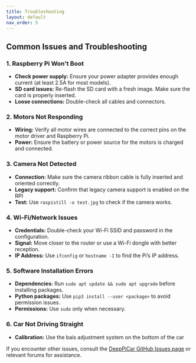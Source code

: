 ```yaml
---
title: Troubleshooting
layout: default
nav_order: 5
---
```


## Common Issues and Troubleshooting

### 1. Raspberry Pi Won't Boot
- **Check power supply:** Ensure your power adapter provides enough current (at least 2.5A for most models).
- **SD card issues:** Re-flash the SD card with a fresh image. Make sure the card is properly inserted.
- **Loose connections:** Double-check all cables and connectors.

### 2. Motors Not Responding
- **Wiring:** Verify all motor wires are connected to the correct pins on the motor driver and Raspberry Pi.
- **Power:** Ensure the battery or power source for the motors is charged and connected.

### 3. Camera Not Detected
- **Connection:** Make sure the camera ribbon cable is fully inserted and oriented correctly.
- **Legacy support:** Confirm that legacy camera support is enabled on the RPI
- **Test:** Use `raspistill -o test.jpg` to check if the camera works.

### 4. Wi-Fi/Network Issues
- **Credentials:** Double-check your Wi-Fi SSID and password in the configuration.
- **Signal:** Move closer to the router or use a Wi-Fi dongle with better reception.
- **IP Address:** Use `ifconfig` or `hostname -I` to find the Pi’s IP address.

### 5. Software Installation Errors
- **Dependencies:** Run `sudo apt update && sudo apt upgrade` before installing packages.
- **Python packages:** Use `pip3 install --user <package>` to avoid permission issues.
- **Permissions:** Use `sudo` only when necessary.

### 6. Car Not Driving Straight
- **Calibration:** Use the bais adjustment system on the bottom of the car

If you encounter other issues, consult the [DeepPiCar GitHub Issues page](https://github.com/your-repo/issues) or relevant forums for assistance.